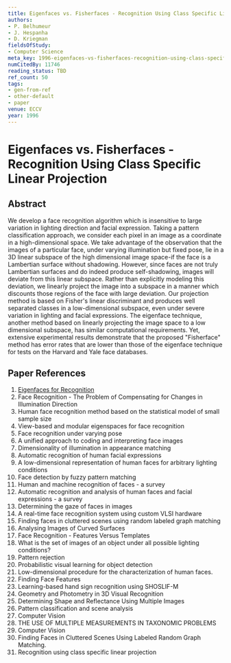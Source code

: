 ```yaml
---
title: Eigenfaces vs. Fisherfaces - Recognition Using Class Specific Linear Projection
authors:
- P. Belhumeur
- J. Hespanha
- D. Kriegman
fieldsOfStudy:
- Computer Science
meta_key: 1996-eigenfaces-vs-fisherfaces-recognition-using-class-specific-linear-projection
numCitedBy: 11746
reading_status: TBD
ref_count: 50
tags:
- gen-from-ref
- other-default
- paper
venue: ECCV
year: 1996
---
```


# Eigenfaces vs. Fisherfaces - Recognition Using Class Specific Linear Projection

## Abstract

We develop a face recognition algorithm which is insensitive to large variation in lighting direction and facial expression. Taking a pattern classification approach, we consider each pixel in an image as a coordinate in a high-dimensional space. We take advantage of the observation that the images of a particular face, under varying illumination but fixed pose, lie in a 3D linear subspace of the high dimensional image space-if the face is a Lambertian surface without shadowing. However, since faces are not truly Lambertian surfaces and do indeed produce self-shadowing, images will deviate from this linear subspace. Rather than explicitly modeling this deviation, we linearly project the image into a subspace in a manner which discounts those regions of the face with large deviation. Our projection method is based on Fisher's linear discriminant and produces well separated classes in a low-dimensional subspace, even under severe variation in lighting and facial expressions. The eigenface technique, another method based on linearly projecting the image space to a low dimensional subspace, has similar computational requirements. Yet, extensive experimental results demonstrate that the proposed "Fisherface" method has error rates that are lower than those of the eigenface technique for tests on the Harvard and Yale face databases.

## Paper References

1. [Eigenfaces for Recognition](1991-eigenfaces-for-recognition)
2. Face Recognition - The Problem of Compensating for Changes in Illumination Direction
3. Human face recognition method based on the statistical model of small sample size
4. View-based and modular eigenspaces for face recognition
5. Face recognition under varying pose
6. A unified approach to coding and interpreting face images
7. Dimensionality of illumination in appearance matching
8. Automatic recognition of human facial expressions
9. A low-dimensional representation of human faces for arbitrary lighting conditions
10. Face detection by fuzzy pattern matching
11. Human and machine recognition of faces - a survey
12. Automatic recognition and analysis of human faces and facial expressions - a survey
13. Determining the gaze of faces in images
14. A real-time face recognition system using custom VLSI hardware
15. Finding faces in cluttered scenes using random labeled graph matching
16. Analysing Images of Curved Surfaces
17. Face Recognition - Features Versus Templates
18. What is the set of images of an object under all possible lighting conditions?
19. Pattern rejection
20. Probabilistic visual learning for object detection
21. Low-dimensional procedure for the characterization of human faces.
22. Finding Face Features
23. Learning-based hand sign recognition using SHOSLIF-M
24. Geometry and Photometry in 3D Visual Recognition
25. Determining Shape and Reflectance Using Multiple Images
26. Pattern classification and scene analysis
27. Computer Vision
28. THE USE OF MULTIPLE MEASUREMENTS IN TAXONOMIC PROBLEMS
29. Computer Vision
30. Finding Faces in Cluttered Scenes Using Labeled Random Graph Matching.
31. Recognition using class specific linear projection
